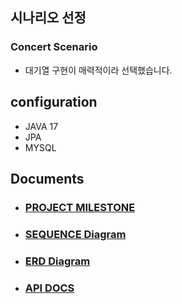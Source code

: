 
## 시나리오 선정
### Concert Scenario
* 대기열 구현이 매력적이라 선택했습니다.

## configuration

* JAVA 17
* JPA
* MYSQL

## Documents

* ### [PROJECT MILESTONE](https://github.com/users/CureLatte/projects/4/views/1?sortedBy%5Bdirection%5D=asc&sortedBy%5BcolumnId%5D=Milestone)
* ### [SEQUENCE Diagram](docs/sequence.md)
* ### [ERD Diagram](docs/ERD.md)
* ### [API DOCS](docs/API.md)

